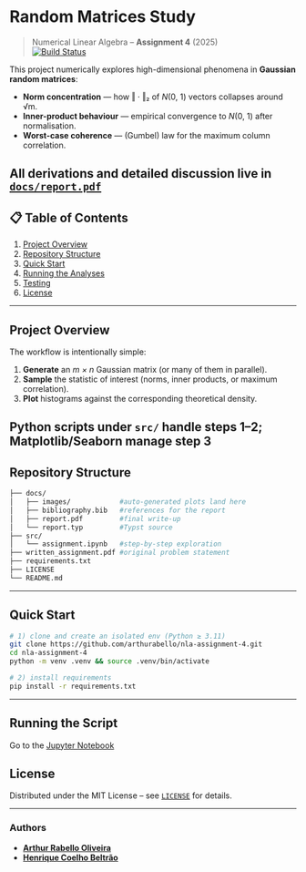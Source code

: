 # Random Matrices Study

> Numerical Linear Algebra – **Assignment 4** (2025)  
> [![Build Status](https://img.shields.io/badge/status-cool-lightgrey)](#)

This project numerically explores high-dimensional phenomena in **Gaussian random matrices**:

* **Norm concentration** — how ‖ · ‖₂ of *N*(0, 1) vectors collapses around √m.  
* **Inner-product behaviour** — empirical convergence to *N*(0, 1) after normalisation.  
* **Worst-case coherence** — (Gumbel) law for the maximum column correlation.

All derivations and detailed discussion live in **[`docs/report.pdf`](./docs/report.pdf)**
---

## 📋 Table of Contents
1. [Project Overview](#project-overview)  
2. [Repository Structure](#repository-structure)  
3. [Quick Start](#quick-start)  
4. [Running the Analyses](#running-the-analyses)  
5. [Testing](#testing)  
6. [License](#license)

---

## Project Overview
The workflow is intentionally simple:

1. **Generate** an *m × n* Gaussian matrix (or many of them in parallel).  
2. **Sample** the statistic of interest (norms, inner products, or maximum correlation).  
3. **Plot** histograms against the corresponding theoretical density.  

Python scripts under `src/` handle steps 1–2; Matplotlib/Seaborn manage step 3
---

## Repository Structure

```bash
├── docs/
│   ├── images/            #auto-generated plots land here
│   ├── bibliography.bib   #references for the report
│   ├── report.pdf         #final write-up
│   └── report.typ         #Typst source
├── src/
│   └── assignment.ipynb   #step-by-step exploration
├── written_assignment.pdf #original problem statement
├── requirements.txt    
├── LICENSE
└── README.md  
````

---

## Quick Start
```bash
# 1) clone and create an isolated env (Python ≥ 3.11)
git clone https://github.com/arthurabello/nla-assignment-4.git
cd nla-assignment-4
python -m venv .venv && source .venv/bin/activate

# 2) install requirements
pip install -r requirements.txt
````

---

## Running the Script

Go to the [Jupyter Notebook]()

## License

Distributed under the MIT License – see [`LICENSE`](./LICENSE) for details.

---

### Authors

* **[Arthur Rabello Oliveira](https://github.com/arthurabello)**
* **[Henrique Coelho Beltrão](https://github.com/riqueu)**

